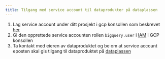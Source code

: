 ```yaml
---
title: Tilgang med service account til dataprodukter på dataplassen
---
```


1. Lag service account under ditt prosjekt i gcp konsollen som beskrevet [her](https://cloud.google.com/iam/docs/creating-managing-service-accounts)
2. Gi den opprettede service accounten rollen `bigquery.user` i [IAM](https://console.cloud.google.com/iam-admin) i GCP konsollen
3. Ta kontakt med eieren av dataproduktet og be om at service account eposten skal gis tilgang til dataproduktet på [dataplassen](https://data.intern.nav.no)
